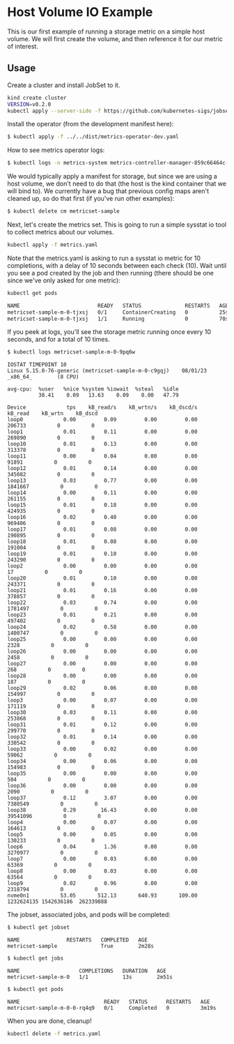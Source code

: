 # Host Volume IO Example

This is our first example of running a storage metric on a simple host volume.
We will first create the volume, and then reference it for our metric of interest.

## Usage

Create a cluster and install JobSet to it.

```bash
kind create cluster
VERSION=v0.2.0
kubectl apply --server-side -f https://github.com/kubernetes-sigs/jobset/releases/download/$VERSION/manifests.yaml
```

Install the operator (from the development manifest here):

```bash
$ kubectl apply -f ../../dist/metrics-operator-dev.yaml
```

How to see metrics operator logs:

```bash
$ kubectl logs -n metrics-system metrics-controller-manager-859c66464c-7rpbw 
```

We would typically apply a manifest for storage, but since we are using a host volume, we don't need to do that (the host is the kind container that we will bind to). We currently have a bug that previous config maps aren't cleaned up, so do that first (if you've run other examples):

```bash
$ kubectl delete cm metricset-sample
```

Next, let's create the metrics set. This is going to run a simple sysstat io tool to collect metrics about our volumes.

```bash
kubectl apply -f metrics.yaml
```

Note that the metrics.yaml is asking to run a sysstat io metric for 10 completions, with a delay of 10 seconds between each check (10). Wait until you see a pod created by the job and then running (there should be one since we've only asked for one metric):

```bash
kubectl get pods 
```
```diff
NAME                         READY   STATUS              RESTARTS   AGE
metricset-sample-m-0-tjxsj   0/1     ContainerCreating   0          25s
metricset-sample-m-0-tjxsj   1/1     Running             0          70s
```

If you peek at logs, you'll see the storage metric running once every 10 seconds, and for a total of 10 times.

```bash
$ kubectl logs metricset-sample-m-0-9pq6w 
```
```console
IOSTAT TIMEPOINT 10
Linux 5.15.0-76-generic (metricset-sample-m-0-c9gqj)    08/01/23        _x86_64_        (8 CPU)

avg-cpu:  %user   %nice %system %iowait  %steal   %idle
          38.41    0.09   13.63    0.09    0.00   47.79

Device             tps    kB_read/s    kB_wrtn/s    kB_dscd/s    kB_read    kB_wrtn    kB_dscd
loop0             0.00         0.09         0.00         0.00     206733          0          0
loop1             0.01         0.11         0.00         0.00     269890          0          0
loop10            0.01         0.13         0.00         0.00     313378          0          0
loop11            0.00         0.04         0.00         0.00      91891          0          0
loop12            0.01         0.14         0.00         0.00     345082          0          0
loop13            0.03         0.77         0.00         0.00    1841667          0          0
loop14            0.00         0.11         0.00         0.00     261155          0          0
loop15            0.01         0.18         0.00         0.00     424935          0          0
loop16            0.02         0.40         0.00         0.00     969406          0          0
loop17            0.01         0.08         0.00         0.00     190895          0          0
loop18            0.01         0.08         0.00         0.00     191004          0          0
loop19            0.01         0.10         0.00         0.00     243290          0          0
loop2             0.00         0.00         0.00         0.00         17          0          0
loop20            0.01         0.10         0.00         0.00     243371          0          0
loop21            0.01         0.16         0.00         0.00     378857          0          0
loop22            0.03         0.74         0.00         0.00    1781497          0          0
loop23            0.01         0.21         0.00         0.00     497402          0          0
loop24            0.02         0.58         0.00         0.00    1400747          0          0
loop25            0.00         0.00         0.00         0.00       2328          0          0
loop26            0.00         0.00         0.00         0.00       2458          0          0
loop27            0.00         0.00         0.00         0.00        268          0          0
loop28            0.00         0.00         0.00         0.00        187          0          0
loop29            0.02         0.06         0.00         0.00     154997          0          0
loop3             0.00         0.07         0.00         0.00     171119          0          0
loop30            0.03         0.11         0.00         0.00     253868          0          0
loop31            0.01         0.12         0.00         0.00     299770          0          0
loop32            0.01         0.14         0.00         0.00     330542          0          0
loop33            0.00         0.02         0.00         0.00      59062          0          0
loop34            0.00         0.06         0.00         0.00     154983          0          0
loop35            0.00         0.00         0.00         0.00        504          0          0
loop36            0.00         0.00         0.00         0.00       2090          0          0
loop37            0.12         3.07         0.00         0.00    7380549          0          0
loop38            0.29        16.43         0.00         0.00   39541096          0          0
loop4             0.00         0.07         0.00         0.00     164613          0          0
loop5             0.00         0.05         0.00         0.00     130233          0          0
loop6             0.04         1.36         0.00         0.00    3270977          0          0
loop7             0.00         0.03         0.00         0.00      63369          0          0
loop8             0.00         0.03         0.00         0.00      63564          0          0
loop9             0.02         0.96         0.00         0.00    2318794          0          0
nvme0n1          53.05       512.13       640.93       109.00 1232624135 1542636186  262339888
```

The jobset, associated jobs, and pods will be completed:

```bash
$ kubectl get jobset
```
```console
NAME               RESTARTS   COMPLETED   AGE
metricset-sample              True        2m28s
```
```bash
$ kubectl get jobs
```
```console
NAME                   COMPLETIONS   DURATION   AGE
metricset-sample-m-0   1/1           13s        2m51s
```
```bash
$ kubectl get pods
```
```console
NAME                           READY   STATUS      RESTARTS   AGE
metricset-sample-m-0-0-rq4q9   0/1     Completed   0          3m19s
```

When you are done, cleanup!

```bash
kubectl delete -f metrics.yaml
```